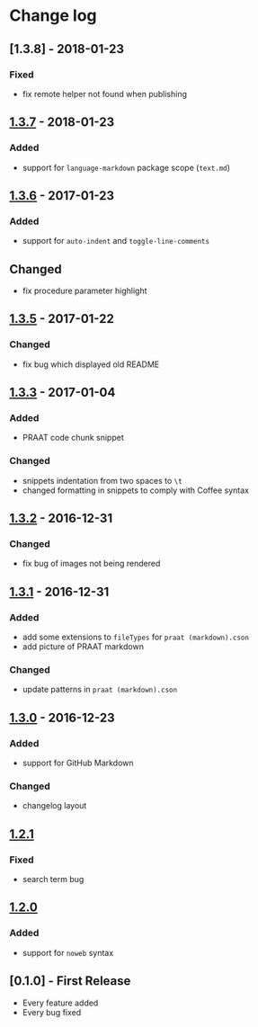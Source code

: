 # Change log

## [1.3.8] - 2018-01-23
### Fixed
* fix remote helper not found when publishing

## [1.3.7] - 2018-01-23
### Added
* support for `language-markdown` package scope (`text.md`)

## [1.3.6] - 2017-01-23
### Added
* support for `auto-indent` and `toggle-line-comments`

## Changed
* fix procedure parameter highlight

## [1.3.5] - 2017-01-22
### Changed
* fix bug which displayed old README

## [1.3.3] - 2017-01-04
### Added
* PRAAT code chunk snippet

### Changed
* snippets indentation from two spaces to `\t`
* changed formatting in snippets to comply with Coffee syntax

## [1.3.2] - 2016-12-31
### Changed
* fix bug of images not being rendered

## [1.3.1] - 2016-12-31
### Added
* add some extensions to `fileTypes` for `praat (markdown).cson`
* add picture of PRAAT markdown

### Changed
* update patterns in `praat (markdown).cson`

## [1.3.0] - 2016-12-23
### Added
* support for GitHub Markdown

### Changed
* changelog layout

## [1.2.1]
### Fixed
* search term bug

## [1.2.0]
### Added
* support for `noweb` syntax

## [0.1.0] - First Release
* Every feature added
* Every bug fixed

[1.3.7]: https://github.com/stefanocoretta/language-praat/compare/v1.3.8...1.3.7
[1.3.7]: https://github.com/stefanocoretta/language-praat/compare/v1.3.7...1.3.6
[1.3.6]: https://github.com/stefanocoretta/language-praat/compare/v1.3.6...1.3.5
[1.3.5]: https://github.com/stefanocoretta/language-praat/compare/v1.3.3...v1.3.5
[1.3.3]: https://github.com/stefanocoretta/language-praat/compare/v1.3.2...v1.3.3
[1.3.2]: https://github.com/stefanocoretta/language-praat/compare/v1.3.2...v1.3.1
[1.3.1]: https://github.com/stefanocoretta/language-praat/compare/v1.3.1...v1.3.0
[1.3.0]: https://github.com/stefanocoretta/language-praat/compare/v1.3.0...v1.2.1
[1.2.1]: https://github.com/stefanocoretta/language-praat/compare/v1.2.1...v1.2.0
[1.2.0]: https://github.com/stefanocoretta/language-praat/compare/v1.2.0...v0.1.0

